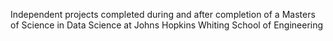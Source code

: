 Independent projects completed during and after completion of a Masters of Science in Data Science at Johns Hopkins Whiting School of Engineering
